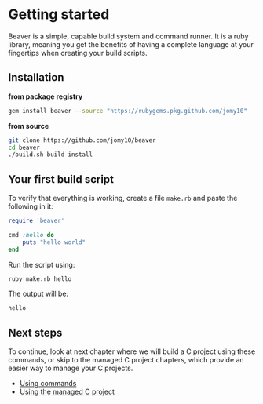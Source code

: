 # Getting started

Beaver is a simple, capable build system and command runner.
It is a ruby library, meaning you get the benefits of having a complete language
at your fingertips when creating your build scripts.

## Installation

**from package registry**
<!-- TODO: bundler -->
```sh
gem install beaver --source "https://rubygems.pkg.github.com/jomy10"
```

**from source**
```sh
git clone https://github.com/jomy10/beaver
cd beaver
./build.sh build install
```

## Your first build script

To verify that everything is working, create a file `make.rb` and paste the
following in it:
```ruby
require 'beaver'

cmd :hello do
    puts "hello world"
end
```

Run the script using:
```sh
ruby make.rb hello
```

The output will be:
```sh
hello
```

## Next steps

To continue, look at next chapter where we will build a C project using
these commands, or skip to the managed C project chapters, which provide
an easier way to manage your C projects.

- [Using commands](1-using-commands-to-build-a-c-project.md)
- [Using the managed C project](2-using-project-to-build-a-c-project.md)


